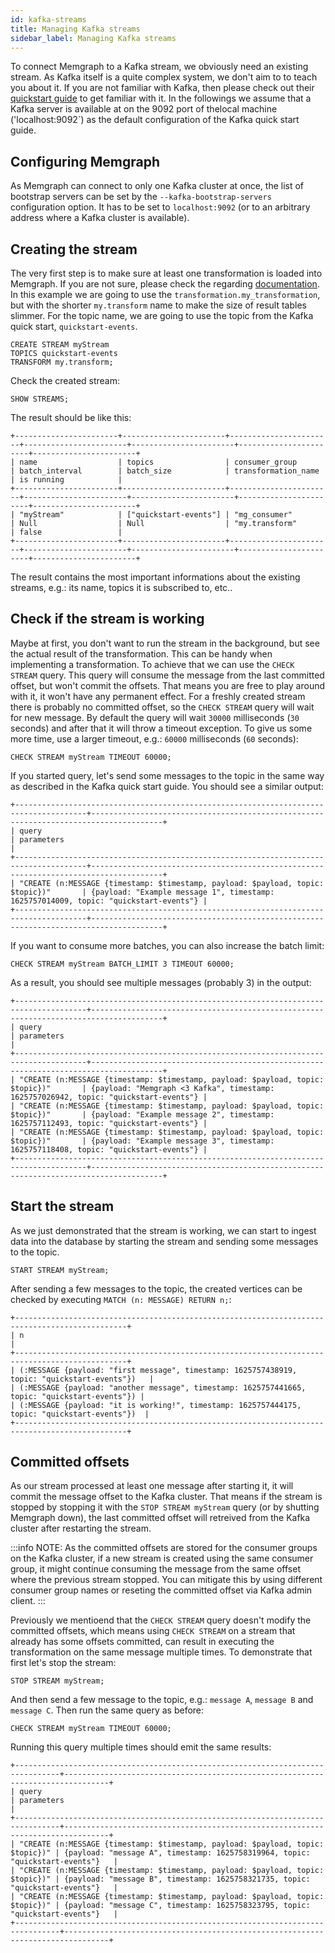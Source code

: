 ```yaml
---
id: kafka-streams
title: Managing Kafka streams
sidebar_label: Managing Kafka streams
---
```


To connect Memgraph to a Kafka stream, we obviously need an existing stream.
As Kafka itself is a quite complex system, we don't aim to to teach you about
it. If you are not familiar with Kafka, then please check out their [quickstart
guide](https://kafka.apache.org/quickstart) to get familiar with it. In the
followings we assume that a Kafka server is available at on the 9092 port of
thelocal machine ('localhost:9092`) as the default configuration of the Kafka
quick start guide.

## Configuring Memgraph

As Memgraph can connect to only one Kafka cluster at once, the list of
bootstrap servers can be set by the `--kafka-bootstrap-servers`
configuration option. It has to be set to `localhost:9092` (or to an
arbitrary address where a Kafka cluster is available).

## Creating the stream

The very first step is to make sure at least one transformation is loaded into
Memgraph. If you are not sure, please check the regarding
[documentation](/database-functionalities/streams/implement-transformation-module.md).
In this example we are going to use the `transformation.my_transformation`, but
with the shorter `my.transform` name to make the size of result tables slimmer.
For the topic name, we are going to use the topic from the Kafka quick start,
`quickstart-events`.

```cypher
CREATE STREAM myStream
TOPICS quickstart-events
TRANSFORM my.transform;
```

Check the created stream:

```cypher
SHOW STREAMS;
```

The result should be like this:

```plaintext
+-----------------------+-----------------------+-----------------------+-----------------------+-----------------------+-----------------------+-----------------------+
| name                  | topics                | consumer_group        | batch_interval        | batch_size            | transformation_name   | is running            |
+-----------------------+-----------------------+-----------------------+-----------------------+-----------------------+-----------------------+-----------------------+
| "myStream"            | ["quickstart-events"] | "mg_consumer"         | Null                  | Null                  | "my.transform"        | false                 |
+-----------------------+-----------------------+-----------------------+-----------------------+-----------------------+-----------------------+-----------------------+

```

The result contains the most important informations about the existing streams, e.g.: its name, topics it is subscribed to, etc..

## Check if the stream is working

Maybe at first, you don't want to run the stream in the background, but see the
actual result of the transformation. This can be handy when implementing a
transformation. To achieve that we can use the `CHECK STREAM` query. This query
will consume the message from the last committed offset, but won't commit the
offsets. That means you are free to play around with it, it won't have any
permanent effect. For a freshly created stream there is probably no committed
offset, so the `CHECK STREAM` query will wait for new message. By default the
query will wait `30000` milliseconds (`30` seconds) and after that it will
throw a timeout exception. To give us some more time, use a larger timeout,
e.g.: `60000` milliseconds (`60` seconds):

```cypher
CHECK STREAM myStream TIMEOUT 60000;
```

If you started query, let's send some messages to the topic in the same way as
described in the Kafka quick start guide. You should see a similar output:

```plaintext
+--------------------------------------------------------------------------------------+--------------------------------------------------------------------------------------+
| query                                                                                | parameters                                                                           |
+--------------------------------------------------------------------------------------+--------------------------------------------------------------------------------------+
| "CREATE (n:MESSAGE {timestamp: $timestamp, payload: $payload, topic: $topic})"       | {payload: "Example message 1", timestamp: 1625757014009, topic: "quickstart-events"} |
+--------------------------------------------------------------------------------------+--------------------------------------------------------------------------------------+
```

If you want to consume more batches, you can also increase the batch limit:

```cypher
CHECK STREAM myStream BATCH_LIMIT 3 TIMEOUT 60000;
```

As a result, you should see multiple messages (probably 3) in the output:

```plaintext
+--------------------------------------------------------------------------------------+--------------------------------------------------------------------------------------+
| query                                                                                | parameters                                                                           |
+--------------------------------------------------------------------------------------+--------------------------------------------------------------------------------------+
| "CREATE (n:MESSAGE {timestamp: $timestamp, payload: $payload, topic: $topic})"       | {payload: "Memgraph <3 Kafka", timestamp: 1625757026942, topic: "quickstart-events"} |
| "CREATE (n:MESSAGE {timestamp: $timestamp, payload: $payload, topic: $topic})"       | {payload: "Example message 2", timestamp: 1625757112493, topic: "quickstart-events"} |
| "CREATE (n:MESSAGE {timestamp: $timestamp, payload: $payload, topic: $topic})"       | {payload: "Example message 3", timestamp: 1625757118408, topic: "quickstart-events"} |
+--------------------------------------------------------------------------------------+--------------------------------------------------------------------------------------+
```

## Start the stream

As we just demonstrated that the stream is working, we can start to ingest data
into the database by starting the stream and sending some messages to the topic.

```
START STREAM myStream;
```

After sending a few messages to the topic, the created vertices can be checked
by executing `MATCH (n: MESSAGE) RETURN n;`:

```plaintext
+-----------------------------------------------------------------------------------------------+
| n                                                                                             |
+-----------------------------------------------------------------------------------------------+
| (:MESSAGE {payload: "first message", timestamp: 1625757438919, topic: "quickstart-events"})   |
| (:MESSAGE {payload: "another message", timestamp: 1625757441665, topic: "quickstart-events"}) |
| (:MESSAGE {payload: "it is working!", timestamp: 1625757444175, topic: "quickstart-events"})  |
+-----------------------------------------------------------------------------------------------+
```

## Committed offsets

As our stream processed at least one message after starting it, it will commit
the message offset to the Kafka cluster. That means if the stream is stopped
by stopping it with the `STOP STREAM myStream` query (or by shutting Memgraph
down), the last committed offset will retreived from the Kafka cluster after
restarting the stream.

:::info
NOTE: As the committed offsets are stored for the consumer groups on the Kafka
cluster, if a new stream is created using the same consumer group, it might
continue consuming the message from the same offset where the previous stream
stopped. You can mitigate this by using different consumer group names or
reseting the committed offset via Kafka admin client.
:::

Previously we mentioend that the `CHECK STREAM` query doesn't modify the
committed offsets, which means using `CHECK STREAM` on a stream that already
has some offsets committed, can result in executing the transformation on the
same message multiple times. To demonstrate that first let's stop the stream:

```cypher
STOP STREAM myStream;
```

And then send a few message to the topic, e.g.: `message A`, `message B` and
`message C`. Then run the same query as before:

```cypher
CHECK STREAM myStream TIMEOUT 60000;
```

Running this query multiple times should emit the same results:

```plaintext
+--------------------------------------------------------------------------------+--------------------------------------------------------------------------------+
| query                                                                          | parameters                                                                     |
+--------------------------------------------------------------------------------+--------------------------------------------------------------------------------+
| "CREATE (n:MESSAGE {timestamp: $timestamp, payload: $payload, topic: $topic})" | {payload: "message A", timestamp: 1625758319964, topic: "quickstart-events"}   |
| "CREATE (n:MESSAGE {timestamp: $timestamp, payload: $payload, topic: $topic})" | {payload: "message B", timestamp: 1625758321735, topic: "quickstart-events"}   |
| "CREATE (n:MESSAGE {timestamp: $timestamp, payload: $payload, topic: $topic})" | {payload: "message C", timestamp: 1625758323795, topic: "quickstart-events"}   |
+--------------------------------------------------------------------------------+--------------------------------------------------------------------------------+
```
